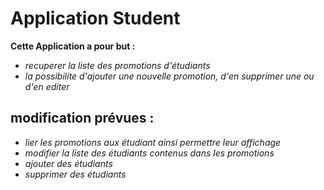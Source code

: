 # Application Student


**Cette Application a pour but :**  
* *recuperer la liste des promotions d'étudiants* 
* *la possibilite d'ajouter une nouvelle promotion, d'en supprimer une ou d'en editer* 
    
## modification prévues : 

* *lier les promotions aux étudiant ainsi permettre leur affichage*
* *modifier la liste des étudiants contenus dans les promotions*
* *ajouter des étudiants*
* *supprimer des étudiants*
